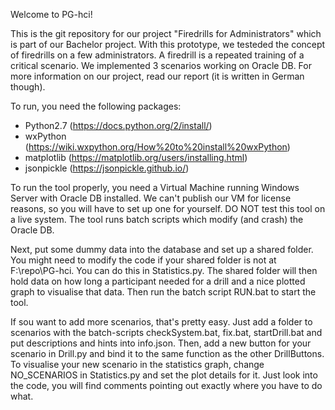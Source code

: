Welcome to PG-hci!

This is the git repository for our project "Firedrills for Administrators" which is part of our Bachelor project. With this prototype, we testeded the concept of firedrills on a few administrators. A firedrill is a repeated training of a critical scenario. We implemented 3 scenarios working on Oracle DB. For more information on our project, read our report (it is written in German though).

To run, you need the following packages:
- Python2.7 (https://docs.python.org/2/install/)
- wxPython (https://wiki.wxpython.org/How%20to%20install%20wxPython)
- matplotlib (https://matplotlib.org/users/installing.html)
- jsonpickle (https://jsonpickle.github.io/)
	
To run the tool properly, you need a Virtual Machine running Windows Server with Oracle DB installed. We can't publish our VM for license reasons, so you will have to set up one for yourself. DO NOT test this tool on a live system. The tool runs batch scripts which modify (and crash) the Oracle DB.

Next, put some dummy data into the database and set up a shared folder. You might need to modify the code if your shared folder is not at F:\repo\PG-hci. You can do this in Statistics.py. The shared folder will then hold data on how long a participant needed for a drill and a nice plotted graph to visualise that data. Then run the batch script RUN.bat to start the tool.

If sou want to add more scenarios, that's pretty easy. Just add a folder to scenarios with the batch-scripts checkSystem.bat, fix.bat, startDrill.bat and put descriptions and hints into info.json. Then, add a new button for your scenario in Drill.py and bind it to the same function as the other DrillButtons. To visualise your new scenario in the statistics graph, change NO_SCENARIOS in Statistics.py and set the plot details for it. Just look into the code, you will find comments pointing out exactly where you have to do what.